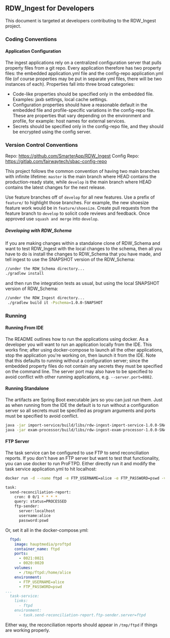 ## RDW_Ingest for Developers

This document is targeted at developers contributing to the RDW_Ingest project.

### Coding Conventions

#### Application Configuration
The ingest applications rely on a centralized configuration server that pulls property files from a git repo. Every
application therefore has two property files: the embedded application.yml file and the config-repo application.yml
file (of course properties may be put in separate yml files, there will be two instances of each). Properties fall 
into three broad categories: 
* Code-like properties should be specified only in the embedded file. Examples: jaxb settings, local cache settings.
* Configuration properties should have a reasonable default in the embedded file and profile-specific variations in 
the config-repo file. These are properties that vary depending on the environment and profile, for example: host 
names for external services.
* Secrets should be specified only in the config-repo file, and they should be encrypted using the config server.

### Version Control Conventions
Repo: https://github.com/SmarterApp/RDW_Ingest
Config Repo: https://gitlab.com/fairwaytech/sbac-config-repo

This project follows the common convention of having two main branches with infinite lifetime: `master` is the main
branch where HEAD contains the production-ready state, while `develop` is the main branch where HEAD contains the 
latest changes for the next release.
 
Use feature branches off of `develop` for all new features. Use a prefix of `feature/` to highlight those branches.
For example, the new shoesize feature work would be in `feature/shoesize`. Create pull requests from the feature
branch to `develop` to solicit code reviews and feedback. Once approved use `squash and merge` into `develop`.


##### Developing with RDW_Schema
If you are making changes within a standalone clone of RDW_Schema and want to test RDW_Ingest with the local changes to
the schema, then all you have to do is install the changes to RDW_Schema that you have made, and tell ingest to use the 
SNAPSHOT version of the RDW_Schema:
```bash
//under the RDW_Schema directory...
./gradlew install
```
and then run the integration tests as usual, but using the local SNAPSHOT version of RDW_Schema:
```bash
//under the RDW_Ingest directory...
 ./gradlew build it -Pschema=1.0.0-SNAPSHOT
```

### Running

#### Running From IDE
The README outlines how to run the applications using docker. As a developer you will want to run an application 
locally from the IDE. This works fine; after using docker-compose to launch all the other applications, stop the
application you're working on, then launch it from the IDE. Note that this defaults to running without a 
configuration server; since the embedded property files do not contain any secrets they must be specified on the
command line. The server port may also have to be specified to avoid conflict with other running applications, 
e.g. `--server.port=8082`.

#### Running Standalone
The artifacts are Spring Boot executable jars so you can just run them. Just as when running from the IDE the default
is to run without a configuration server so all secrets must be specified as program arguments and ports must be
specified to avoid conflict.
```bash
java -jar import-service/build/libs/rdw-ingest-import-service-1.0.0-SNAPSHOT.jar
java -jar exam-processor/build/libs/rdw-ingest-exam-processor-1.0.0-SNAPSHOT.jar --server.port=8082
```

#### FTP Server
The task service can be configured to use FTP to send reconciliation reports. If you don't have an FTP server but want 
to test that functionality, you can use docker to run ProFTPD. Either directly run it and modify the task service 
application.yml to hit localhost:
```bash
docker run -d --name ftpd -e FTP_USERNAME=alice -e FTP_PASSWORD=pswd -v /tmp/ftpd:/home/alice -p 20:20 -p 21:21 hauptmedia/proftpd
```
```bash
task:
  send-reconciliation-report:
    cron: 0 0/1 * * * *
    query: status=PROCESSED
    ftp-sender:
      server:localhost
      username:alice
      password:pswd
```
Or, set it all in the docker-compose.yml:
```yaml
  ftpd:
    image: hauptmedia/proftpd
    container_name: ftpd
    ports:
      - 0021:0021
      - 0020:0020
    volumes:
      - /tmp/ftpd:/home/alice
    environment:
      - FTP_USERNAME=alice
      - FTP_PASSWORD=pswd
...
  task-service:
    links:
      - ftpd
    environment:
      - task.send-reconciliation-report.ftp-sender.server=ftpd
```
Either way, the reconciliation reports should appear in `/tmp/ftpd` if things are working properly.